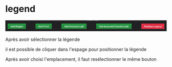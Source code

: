 



# legend



![legend](../../screenshots/panel/legend.jpg)



Après avoir sélectionner la légende

il est possible de cliquer dans l'espage pour positionner la légende

Après avoir choisi l'emplacement, il faut resélectionner le même bouton

